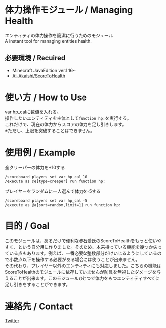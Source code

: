 
# 体力操作モジュール / Managing Health
エンティティの体力操作を簡潔に行うためのモジュール <br />
A instant tool for managing entities health.

## 必要環境 / Recuired
- Minecraft JavaEdition ver.1.16~
- [Ai-Akaishi/ScoreToHealth](https://github.com/Ai-Akaishi/ScoreToHealth)

# 使い方 / How to Use
var hp_calに数値を入れる。<br />
操作したいエンティティを主体として``function hp:``を実行する。<br />
これだけで、現在の体力からスコアの体力を足し引きします。<br />
※ただし、上限を突破することはできません。

# 使用例 / Example
全クリーパーの体力を+10する
```
/scoreboard players set var hp_cal 10
/execute as @e[type=creeper] run function hp:
```
プレイヤーをランダムに一人選んで体力を-5する
```
/scoreboard players set var hp_cal -5
/execute as @a[sort=random,limit=1] run function hp:
```
# 目的 / Goal
このモジュールは、あるだけで便利な赤石愛氏のScoreToHealthをもっと使いやすく、という自分用に作りました。そのため、本来持っている機能を幾つか失っている点もあります。例えば、一番必要な整数部分だけいじるようにしているので小数点以下を操作する必要がある場合には使うことが出来ません。<br />
その代わり、プレイヤー以外のエンティティにも対応しました。こちらの機能はScoreToHealthのモジュールに依存していませんが防具を無視したダメージを与えることが出来ます。このモジュールひとつで体力をもつエンティティすべてに足し引きをすることができます。
# 連絡先 / Contact
[Twitter](https://twitter.com/Lit_to_)

